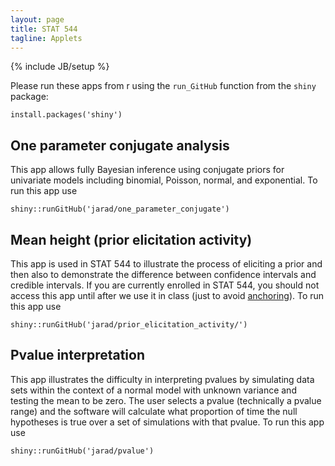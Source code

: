 ```yaml
---
layout: page
title: STAT 544
tagline: Applets
---
```

{% include JB/setup %}

Please run these apps from r using the `run_GitHub` function from the `shiny` package:

    install.packages('shiny')
    
## One parameter conjugate analysis

This app allows fully Bayesian inference using conjugate priors for univariate models including binomial, Poisson, normal, and exponential. 
To run this app use 

    shiny::runGitHub('jarad/one_parameter_conjugate')
    
## Mean height (prior elicitation activity)

This app is used in STAT 544 to illustrate the process of eliciting a prior and then also to demonstrate the difference between confidence intervals and credible intervals. 
If you are currently enrolled in STAT 544, you should not access this app until after we use it in class (just to avoid [anchoring](https://en.wikipedia.org/wiki/Anchoring)). 
To run this app use 

    shiny::runGitHub('jarad/prior_elicitation_activity/')
    
## Pvalue interpretation

This app illustrates the difficulty in interpreting pvalues by simulating data sets within the context of a normal model with unknown variance and testing the mean to be zero. 
The user selects a pvalue (technically a pvalue range) and the software will calculate what proportion of time the null hypotheses is true over a set of simulations with that pvalue. 
To run this app use

    shiny::runGitHub('jarad/pvalue')

